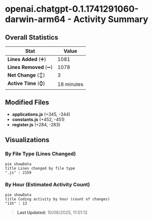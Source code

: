 # openai.chatgpt-0.1.1741291060-darwin-arm64 - Activity Summary 

## Overall Statistics

| Stat                   | Value                                                             |
| ---------------------- | ----------------------------------------------------------------- |
| **Lines Added** (➕)   | 1081                                          |
| **Lines Removed** (➖) | 1078                                        |
| **Net Change** (↕)    | 3                |
| **Active Time** (⌚)   | 18 minutes |


## Modified Files
- **applications.js** (+345, -344)
- **constants.js** (+452, -451)
- **register.js** (+284, -283)

## Visualizations

### By File Type (Lines Changed)

```mermaid
pie showData
title Lines changed by file type
".js" : 2159
```

### By Hour (Estimated Activity Count)

```mermaid
pie showData
title Coding activity by hour (count of changes)
"11h" : 13
```


> **Last Updated:** 10/08/2025, 11:51:12